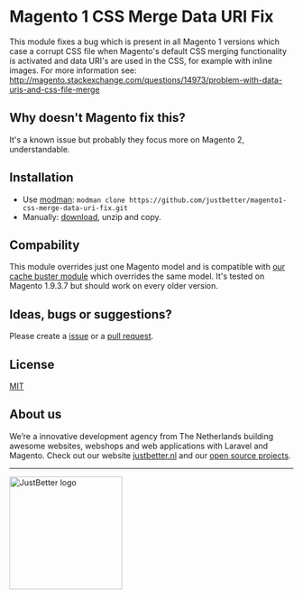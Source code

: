 # Magento 1 CSS Merge Data URI Fix

This module fixes a bug which is present in all Magento 1 versions which case a corrupt CSS file when Magento's default CSS merging functionality is activated and data URI's are used in the CSS, for example with inline images. For more information see: http://magento.stackexchange.com/questions/14973/problem-with-data-uris-and-css-file-merge

## Why doesn't Magento fix this?

It's a known issue but probably they focus more on Magento 2, understandable.

## Installation

* Use [modman](https://github.com/colinmollenhour/modman): `modman clone https://github.com/justbetter/magento1-css-merge-data-uri-fix.git`
* Manually: [download](https://github.com/justbetter/magento1-css-merge-data-uri-fix/archive/master.zip), unzip and copy.

## Compability
This module overrides just one Magento model and is compatible with [our cache buster module](https://github.com/justbetter/magento1-cache-buster) which overrides the same model. It's tested on Magento 1.9.3.7 but should work on every older version.

## Ideas, bugs or suggestions?
Please create a [issue](https://github.com/justbetter/magento1-css-merge-data-uri-fix/issues) or a [pull request](https://github.com/justbetter/magento1-css-merge-data-uri-fix/pulls).

## License
[MIT](LICENSE.txt)

## About us
We’re a innovative development agency from The Netherlands building awesome websites, webshops and web applications with Laravel and Magento. Check out our website [justbetter.nl](https://justbetter.nl) and our [open source projects](https://github.com/justbetter).

---

<a href="https://justbetter.nl" title="JustBetter"><img src="https://raw.githubusercontent.com/justbetter/art/master/justbetter-logo.png" width="200px" alt="JustBetter logo"></a>
